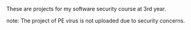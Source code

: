 These are projects for my software security course at 3rd year.

note: The project of PE virus is not uploaded due to security concerns.